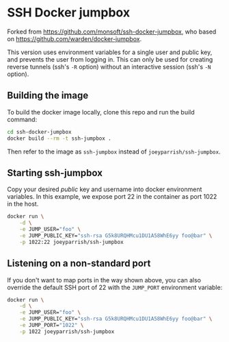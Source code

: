 # SSH Docker jumpbox

Forked from https://github.com/monsoft/ssh-docker-jumpbox, who based on
https://github.com/warden/docker-jumpbox.

This version uses environment variables for a single user and public key, and
prevents the user from logging in.  This can only be used for creating reverse
tunnels (ssh's `-R` option) without an interactive session (ssh's `-N` option).


## Building the image

To build the docker image locally, clone this repo and run the build command:

```sh
cd ssh-docker-jumpbox
docker build --rm -t ssh-jumpbox .
```

Then refer to the image as `ssh-jumpbox` instead of `joeyparrish/ssh-jumpbox`.


## Starting ssh-jumpbox

Copy your desired _public_ key and username into docker environment variables.
In this example, we expose port 22 in the container as port 1022 in the host.

```sh
docker run \
    -d \
    -e JUMP_USER="foo" \
    -e JUMP_PUBLIC_KEY="ssh-rsa G5k8URQHMcu1DU1A58WhE6yy foo@bar" \
    -p 1022:22 joeyparrish/ssh-jumpbox
```

## Listening on a non-standard port

If you don't want to map ports in the way shown above, you can also override
the default SSH port of 22 with the `JUMP_PORT` environment variable:

```sh
docker run \
    -d \
    -e JUMP_USER="foo" \
    -e JUMP_PUBLIC_KEY="ssh-rsa G5k8URQHMcu1DU1A58WhE6yy foo@bar" \
    -e JUMP_PORT="1022" \
    -p 1022 joeyparrish/ssh-jumpbox
```
